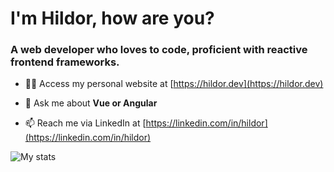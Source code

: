 # I'm Hildor, how are you?
### A web developer who loves to code, proficient with reactive frontend frameworks.

- 👨‍💻 Access my personal website at [https://hildor.dev](https://hildor.dev)

- 💬 Ask me about **Vue or Angular**

- 📫 Reach me via LinkedIn at [https://linkedin.com/in/hildor](https://linkedin.com/in/hildor)

![My stats](https://github-readme-stats.vercel.app/api?username=hildorjr&show_icons=true)
